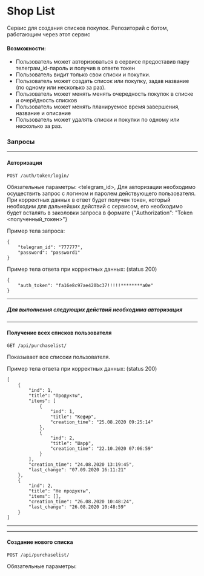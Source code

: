 # Shop List
Cервис для создания списков покупок.
Репозиторий с ботом, работающим через этот сервис

#### Возможности:

* Пользователь может авторизоваться в сервисе предоставив пару телеграм_id-пароль и получив в ответе токен
* Пользователь видит только свои списки и покупки.
* Пользователь может создать список или покупку, задав название (по одному или несколько за раз).
* Пользователь может менять менять очередность покупок в списке и очерёдность списков
* Пользователь может менять планируемое время завершения, название и описание
* Пользователь может удалять списки и покупки по одному или несколько за раз.

### Запросы
***

#### Авторизация
```
POST /auth/token/login/
```
Обязательные параметры: <telegram_id>, <password>
Для авторизации необходимо осуществить запрос с логином и паролем действующего пользователя. При корректных данных в ответ будет получен токен, который необходим для дальнейших действий с сервисом, его необходимо будет всталять в заколовки запроса в формате {"Authorization": "Token <полученный_токен>"}

Пример тела запроса:
```
{
    "telegram_id": "777777",
    "password": "password1"
}
```
Пример тела ответа при корректных данных: (status 200)
```
{
    "auth_token": "fa16e8c97ae420bc37!!!!!********a0e"
}
```
***
##### Для выполнения следующих действий необходима авторизация
***
#### Получение всех списков пользователя
```
GET /api/purchaselist/
```
Показывает все списоки пользователя.

Пример тела ответа при корректных данных: (status 200)
```
[
    {
        "ind": 1,
        "title": "Продукты",
        "items": [
            {
                "ind": 1,
                "title": "Кефир",
                "creation_time": "25.08.2020 09:25:14"
            },
            {
                "ind": 2,
                "title": "Шарф",
                "creation_time": "22.10.2020 07:06:59"
            }
        ],
        "creation_time": "24.08.2020 13:19:45",
        "last_change": "07.09.2020 16:11:21"
    },
    {
        "ind": 2,
        "title": "Не продукты",
        "items": [],
        "creation_time": "26.08.2020 10:48:24",
        "last_change": "26.08.2020 10:48:59"
    }
]
```
***
***
#### Создание нового списка
```
POST /api/purchaselist/
```
Обязательные параметры: <title>.
Создаёт новый список для пользователя.

Пример тела запроса:
```
{
	"title": "list for me"
}
```
При корректных данных возвращается статус 201 с информацией о списке.
Пример ответа при некорректных данных(статус 406):

```
{
    "title": [
        "This field is required."
    ]
}
```
***
***
#### Получение списка по его позиции
```
GET /api/purchaselist/<purchase_list_ind>/
```
Показывает показывает конкретный список по ind

Пример тела ответа при корректном ind: (status 200)
```
{
    "ind": 1,
    "title": "Продукты",
    "items": [
        {
            "ind": 1,
            "title": "Кефир",
            "creation_time": "25.08.2020 09:25:14"
        },
        {
            "ind": 2,
            "title": "Шарф",
            "creation_time": "22.10.2020 07:06:59"
        }
    ],
    "creation_time": "24.08.2020 13:19:45",
    "last_change": "07.09.2020 16:11:21"
}
```
Статус 404 означает что списка с таким ind у вас нет.
***
***
#### Смена позиции списка
```
PATCH /api/purchaselist/<purchase_list_ind>/
```
Пример тела запроса:
```
{
    "ind": 2
}
```
Меняет позицию списка
При успешном обновлении вернёт статус 200 с обновлённой информацией о списке.
При ошибке в переданных данных вернёт статус 400 со списком ошибок в теле
Статус 404 означает что списка с таким ind у вас нет
***
***
#### Удаление списка по ind
```
DELETE /api/purchaselist/<purchase_list_ind>/
```
Удаляет список по ind
Возвращает код 204 при успешном удалении
Возвращает код 404 если списка с таким ind у вас нет
***
***
#### Создание нескольких списков за раз
```
POST /api/purchaselist/bulk_create/
```
Обязательные параметры: <title>.
Создаёт новую задачу для пользователя.

Пример тела запроса:
```
[
    {
    	"title": "list for me"
    },
    {
    	"title": "another list for me"
    },
    {
    	"title": "one more list for me"
    }
]
```

Пример ответа при корректных данных(статус 201):
```
[
    {
        "ind": 3,
        "title": "list for me",
        "items": [],
        "creation_time": "22.10.2020 09:36:32",
        "last_change": "22.10.2020 09:36:32"
    },
    {
        "ind": 4,
        "title": "another list for me",
        "items": [],
        "creation_time": "22.10.2020 09:36:32",
        "last_change": "22.10.2020 09:36:32"
    },
    {
        "ind": 5,
        "title": "one more list for me",
        "items": [],
        "creation_time": "22.10.2020 09:36:33",
        "last_change": "22.10.2020 09:36:33"
    }
```
Пример ответа при некорректных данных(статус 400):

```
{
    "Error": "A list with values was expected"
}
```
***
***
#### Удаление нескольких списков
```
DELETE /api/purchaselist/bulk_delete/
```
Удаляет несколько списоков по ind
Пример запроса:
```
{
	"items": [2, 5]
}
```
Возвращает код 204 при успешном удалении
Пример ответа при некорректных данных(статус 400):
```
{
    "items": "A list with integers was expected"
}
```
***
Аналогично проводятся операции и с покупками.
Примеры запросов на операции с покупками:
```
GET /api/purchaselist/<purchase_list_ind>/purchase/ # получение всех покупок из списка с ind, равным purchase_list_ind
```
```
POST /api/purchaselist/<purchase_list_ind>/purchase/ # создание новой покупки в списке с ind, равным purchase_list_ind
```
```
GET /api/purchaselist/<purchase_list_ind>/purchase/<purchase_ind>/ # коктретая задача с ind == purchase_ind, в списке ind == purchase_list_ind
```
```
PATCH /api/purchaselist/<purchase_list_ind>/purchase/<purchase_ind>/ # смена позиции задачи с ind == purchase_ind, в списке ind == purchase_list_ind
```
```
DELETE /api/purchaselist/<purchase_list_ind>/purchase/<purchase_ind> # удаление задачи с ind == purchase_ind, в списке ind == purchase_list_ind
```
```
POST /api/purchaselist/<purchase_list_ind>/purchase/bulk_create/ # создание нескольких задач в списке в списке ind == purchase_list_ind
```
```
DELETE /api/purchaselist/<purchase_list_ind>/purchase/bulk_delete/ # удаление нескольких задач в списке в списке ind == purchase_list_ind
```
